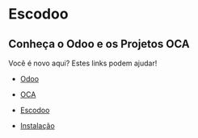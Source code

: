 # Escodoo

## Conheça o Odoo e os Projetos OCA

Você é novo aqui? Estes links podem ajudar!

- [Odoo](https://odoo.com)
- [OCA](https://odoo-community.org/)
- [Escodoo](https://escodoo.com)

- [Instalação](learning/instalacao.rst)
